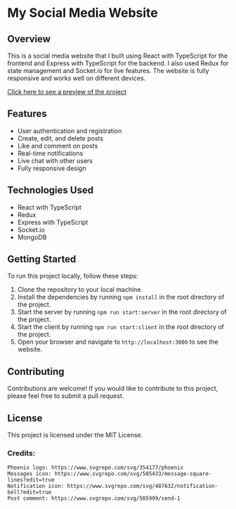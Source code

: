 # My Social Media Website

## Overview

This is a social media website that I built using React with TypeScript for the frontend and Express with TypeScript for the backend. I also used Redux for state management and Socket.io for live features. The website is fully responsive and works well on different devices.

[Click here to see a preview of the project](<URL>)

## Features

- User authentication and registration
- Create, edit, and delete posts
- Like and comment on posts
- Real-time notifications
- Live chat with other users
- Fully responsive design

## Technologies Used

- React with TypeScript
- Redux
- Express with TypeScript
- Socket.io
- MongoDB

## Getting Started

To run this project locally, follow these steps:

1. Clone the repository to your local machine.
2. Install the dependencies by running `npm install` in the root directory of the project.
3. Start the server by running `npm run start:server` in the root directory of the project.
4. Start the client by running `npm run start:client` in the root directory of the project.
5. Open your browser and navigate to `http://localhost:3000` to see the website.

## Contributing

Contributions are welcome! If you would like to contribute to this project, please feel free to submit a pull request.

## License

This project is licensed under the MIT License.

### Credits:
    Phoenix logo: https://www.svgrepo.com/svg/354177/phoenix
    Messages icon: https://www.svgrepo.com/svg/505433/message-square-lines?edit=true
    Notification icon: https://www.svgrepo.com/svg/487632/notification-bell?edit=true
    Post comment: https://www.svgrepo.com/svg/505999/send-1
